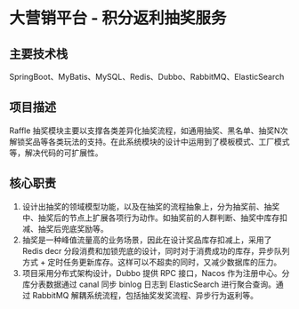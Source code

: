 # 大营销平台 - 积分返利抽奖服务

## 主要技术栈
SpringBoot、MyBatis、MySQL、Redis、Dubbo、RabbitMQ、ElasticSearch
## 项目描述
Raffle 抽奖模块主要以支撑各类差异化抽奖流程，如通用抽奖、黑名单、抽奖N次解锁奖品等各类玩法的支持。在此系统模块的设计中运用到了模板模式、工厂模式等，解决代码的可扩展性。
## 核心职责
1. 设计出抽奖的领域模型功能，以及在抽奖的流程抽象上，分为抽奖前、抽奖中、抽奖后的节点上扩展各项行为动作。如抽奖前的人群判断、抽奖中库存扣减、抽奖后兜底奖励等。
2. 抽奖是一种峰值流量高的业务场景，因此在设计奖品库存扣减上，采用了 Redis decr 分段消费和加锁兜底的设计，同时对于消费成功的库存，异步队列方式 + 定时任务更新库存。这样可以不超卖的同时，又减少数据库的压力。
3. 项目采用分布式架构设计，Dubbo 提供 RPC 接口，Nacos 作为注册中心。分库分表数据通过 canal 同步 binlog 日志到 ElasticSearch 进行聚合查询。通过 RabbitMQ 解耦系统流程，包括抽奖发奖流程、异步行为返利等。
